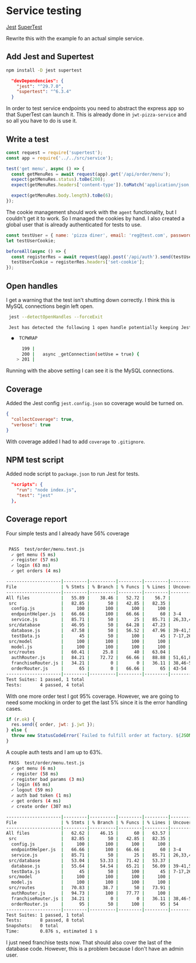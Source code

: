 # Service testing

[Jest](https://jestjs.io/)
[SuperTest](https://www.testim.io/blog/supertest-how-to-test-apis-like-a-pro/)

Rewrite this with the example fo an actual simple service.

## Add Jest and Supertest

```sh
npm install -D jest supertest
```

```json
  "devDependencies": {
    "jest": "^29.7.0",
    "supertest": "^6.3.4"
  }
```

In order to test service endpoints you need to abstract the express app so that SuperTest can launch it. This is already done in `jwt-pizza-service` and so all you have to do is use it.

## Write a test

```js
const request = require('supertest');
const app = require('../../src/service');

test('get menu', async () => {
  const getMenuRes = await request(app).get('/api/order/menu');
  expect(getMenuRes.status).toBe(200);
  expect(getMenuRes.headers['content-type']).toMatch('application/json; charset=utf-8');

  expect(getMenuRes.body.length).toBe(6);
});
```

The cookie management should work with the `agent` functionality, but I couldn't get it to work. So I managed the cookies by hand. I also created a global user that is already authenticated for tests to use.

```js
const testUser = { name: 'pizza diner', email: 'reg@test.com', password: 'a' };
let testUserCookie;

beforeAll(async () => {
  const registerRes = await request(app).post('/api/auth').send(testUser);
  testUserCookie = registerRes.headers['set-cookie'];
});
```

## Open handles

I get a warning that the test isn't shutting down correctly. I think this is MySQL connections begin left open.

```sh
 jest --detectOpenHandles --forceExit

 Jest has detected the following 1 open handle potentially keeping Jest from exiting:

  ●  TCPWRAP

      199 |
      200 |   async _getConnection(setUse = true) {
    > 201 |
```

Running with the above setting I can see it is the MySQL connections.

## Coverage

Added the Jest config `jest.config.json` so coverage would be turned on.

```json
{
  "collectCoverage": true,
  "verbose": true
}
```

With coverage added I had to add `coverage` to `.gitignore`.

## NPM test script

Added node script to `package.json` to run Jest for tests.

```json
  "scripts": {
    "run": "node index.js",
    "test": "jest"
  },
```

## Coverage report

Four simple tests and I already have 56% coverage

```sh

 PASS  test/order/menu.test.js
  ✓ get menu (5 ms)
  ✓ register (57 ms)
  ✓ login (63 ms)
  ✓ get orders (4 ms)

---------------------|---------|----------|---------|---------|-----------------------------------
File                 | % Stmts | % Branch | % Funcs | % Lines | Uncovered Line #s
---------------------|---------|----------|---------|---------|-----------------------------------
All files            |   55.89 |    38.46 |   52.72 |    56.7 |
 src                 |   82.85 |       50 |   42.85 |   82.35 |
  config.js          |     100 |      100 |     100 |     100 |
  endpointHelper.js  |   66.66 |      100 |   66.66 |      60 | 3-4
  service.js         |   85.71 |       50 |      25 |   85.71 | 26,33,40-41
 src/database        |   46.95 |       50 |   64.28 |   47.23 |
  database.js        |   47.58 |       50 |   56.52 |   47.96 | 39-41,58,75-76,82-180,193-197,297
  testData.js        |      45 |       50 |     100 |      45 | 7-17,26-48,57-96,107-134
 src/model           |     100 |      100 |     100 |     100 |
  model.js           |     100 |      100 |     100 |     100 |
 src/routes          |   60.41 |     25.8 |      40 |   63.04 |
  authRouter.js      |   84.21 |    72.72 |   66.66 |   88.88 | 51,61,81-82
  franchiseRouter.js |   34.21 |        0 |       0 |   36.11 | 38,46-52,60-65,73-78,86-91,99-105
  orderRouter.js     |      65 |        0 |   66.66 |      65 | 43-54
---------------------|---------|----------|---------|---------|-----------------------------------
Test Suites: 1 passed, 1 total
Tests:       4 passed, 4 total
```

With one more order test I got 95% coverage. However, we are going to need some mocking in order to get the last 5% since it is the error handling cases.

```js
if (r.ok) {
  res.send({ order, jwt: j.jwt });
} else {
  throw new StatusCodeError(`Failed to fulfill order at factory. ${JSON.stringify(j)}`, 500);
}
```

A couple auth tests and I am up to 63%.

```sh
 PASS  test/order/menu.test.js
  ✓ get menu (6 ms)
  ✓ register (58 ms)
  ✓ register bad params (3 ms)
  ✓ login (65 ms)
  ✓ logout (59 ms)
  ✓ auth bad token (1 ms)
  ✓ get orders (4 ms)
  ✓ create order (307 ms)

---------------------|---------|----------|---------|---------|-----------------------------------
File                 | % Stmts | % Branch | % Funcs | % Lines | Uncovered Line #s
---------------------|---------|----------|---------|---------|-----------------------------------
All files            |   62.62 |    46.15 |      60 |   63.57 |
 src                 |   82.85 |       50 |   42.85 |   82.35 |
  config.js          |     100 |      100 |     100 |     100 |
  endpointHelper.js  |   66.66 |      100 |   66.66 |      60 | 3-4
  service.js         |   85.71 |       50 |      25 |   85.71 | 26,33,40-41
 src/database        |   53.04 |    53.33 |   71.42 |   53.37 |
  database.js        |   55.64 |    54.54 |   65.21 |   56.09 | 39-41,58,75-76,94-180,197,297
  testData.js        |      45 |       50 |     100 |      45 | 7-17,26-48,57-96,107-134
 src/model           |     100 |      100 |     100 |     100 |
  model.js           |     100 |      100 |     100 |     100 |
 src/routes          |   70.83 |     38.7 |      50 |   73.91 |
  authRouter.js      |   94.73 |      100 |   77.77 |     100 |
  franchiseRouter.js |   34.21 |        0 |       0 |   36.11 | 38,46-52,60-65,73-78,86-91,99-105
  orderRouter.js     |      95 |       50 |     100 |      95 | 54
---------------------|---------|----------|---------|---------|-----------------------------------
Test Suites: 1 passed, 1 total
Tests:       8 passed, 8 total
Snapshots:   0 total
Time:        0.876 s, estimated 1 s
```

I just need franchise tests now. That should also cover the last of the database code. However, this is a problem because I don't have an admin user.
